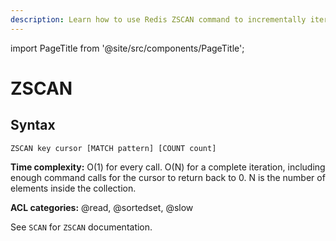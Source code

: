 ```yaml
---
description: Learn how to use Redis ZSCAN command to incrementally iterate sorted sets elements and associated scores.
---
```


import PageTitle from '@site/src/components/PageTitle';

# ZSCAN

<PageTitle title="Redis ZSCAN Explained (Better Than Official Docs)" />

## Syntax

    ZSCAN key cursor [MATCH pattern] [COUNT count]

**Time complexity:** O(1) for every call. O(N) for a complete iteration, including enough command calls for the cursor to return back to 0. N is the number of elements inside the collection.

**ACL categories:** @read, @sortedset, @slow

See `SCAN` for `ZSCAN` documentation.

